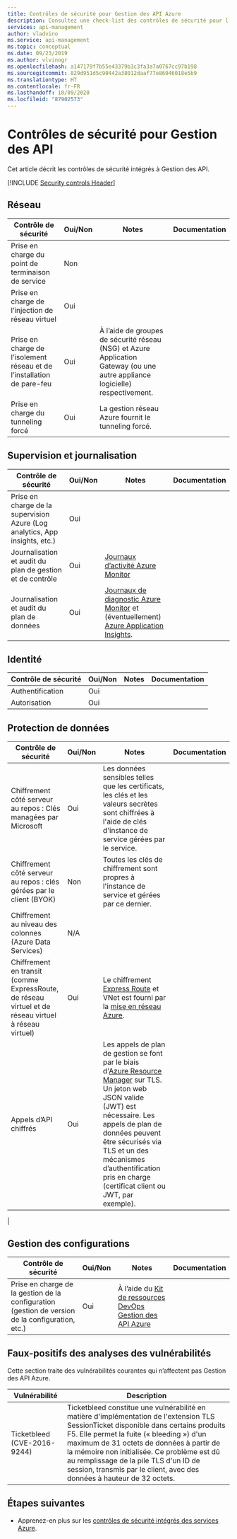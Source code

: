```yaml
---
title: Contrôles de sécurité pour Gestion des API Azure
description: Consultez une check-list des contrôles de sécurité pour l’évaluation de Gestion des API. Cela inclut les contrôles de protection du réseau, de l’identité et des données.
services: api-management
author: vladvino
ms.service: api-management
ms.topic: conceptual
ms.date: 09/23/2019
ms.author: vlvinogr
ms.openlocfilehash: a147179f7b55e43379b3c3fa3a7a0767cc97b198
ms.sourcegitcommit: 829d951d5c90442a38012daaf77e86046018e5b9
ms.translationtype: HT
ms.contentlocale: fr-FR
ms.lasthandoff: 10/09/2020
ms.locfileid: "87902573"
---
```

# <a name="security-controls-for-api-management"></a>Contrôles de sécurité pour Gestion des API

Cet article décrit les contrôles de sécurité intégrés à Gestion des API.

[!INCLUDE [Security controls Header](../../includes/security-controls-header.md)]

## <a name="network"></a>Réseau

| Contrôle de sécurité | Oui/Non | Notes | Documentation |
|---|---|--|--|
| Prise en charge du point de terminaison de service| Non | |  |
| Prise en charge de l’injection de réseau virtuel| Oui | |  |
| Prise en charge de l’isolement réseau et de l’installation de pare-feu| Oui | À l’aide de groupes de sécurité réseau (NSG) et Azure Application Gateway (ou une autre appliance logicielle) respectivement. |  |
| Prise en charge du tunneling forcé| Oui | La gestion réseau Azure fournit le tunneling forcé. |  |

## <a name="monitoring--logging"></a>Supervision et journalisation

| Contrôle de sécurité | Oui/Non | Notes| Documentation |
|---|---|--|--|
| Prise en charge de la supervision Azure (Log analytics, App insights, etc.)| Oui | | |
| Journalisation et audit du plan de gestion et de contrôle| Oui | [Journaux d’activité Azure Monitor](../azure-monitor/platform/platform-logs-overview.md) | |
| Journalisation et audit du plan de données| Oui | [Journaux de diagnostic Azure Monitor](../azure-monitor/platform/platform-logs-overview.md) et (éventuellement) [Azure Application Insights](../azure-monitor/app/app-insights-overview.md).  | |


## <a name="identity"></a>Identité

| Contrôle de sécurité | Oui/Non | Notes| Documentation |
|---|---|--|--|
| Authentification| Oui | |  |
| Autorisation| Oui | |  |

## <a name="data-protection"></a>Protection de données

| Contrôle de sécurité | Oui/Non | Notes | Documentation |
|---|---|--|--|
| Chiffrement côté serveur au repos : Clés managées par Microsoft | Oui | Les données sensibles telles que les certificats, les clés et les valeurs secrètes sont chiffrées à l'aide de clés d'instance de service gérées par le service. |  |
| Chiffrement côté serveur au repos : clés gérées par le client (BYOK) | Non | Toutes les clés de chiffrement sont propres à l'instance de service et gérées par ce dernier. |  |
| Chiffrement au niveau des colonnes (Azure Data Services)| N/A | |  |
| Chiffrement en transit (comme ExpressRoute, de réseau virtuel et de réseau virtuel à réseau virtuel)| Oui | Le chiffrement [Express Route](../expressroute/index.yml) et VNet est fourni par la [mise en réseau Azure](../virtual-network/index.yml). |  |
| Appels d’API chiffrés| Oui | Les appels de plan de gestion se font par le biais d'[Azure Resource Manager](../azure-resource-manager/index.yml) sur TLS. Un jeton web JSON valide (JWT) est nécessaire.  Les appels de plan de données peuvent être sécurisés via TLS et un des mécanismes d’authentification pris en charge (certificat client ou JWT, par exemple). |   |
 |

## <a name="configuration-management"></a>Gestion des configurations

| Contrôle de sécurité | Oui/Non | Notes| Documentation |
|---|---|--|--|
| Prise en charge de la gestion de la configuration (gestion de version de la configuration, etc.)| Oui | À l’aide du [Kit de ressources DevOps Gestion des API Azure](https://aka.ms/apimdevops) |  |

## <a name="vulnerability-scans-false-positives"></a>Faux-positifs des analyses des vulnérabilités

Cette section traite des vulnérabilités courantes qui n’affectent pas Gestion des API Azure.

| Vulnérabilité               | Description                                                                                                                                                                                                                                                                                                               |
|-----------------------------|---------------------------------------------------------------------------------------------------------------------------------------------------------------------------------------------------------------------------------------------------------------------------------------------------------------------------|
| Ticketbleed (CVE-2016-9244) | Ticketbleed constitue une vulnérabilité en matière d'implémentation de l'extension TLS SessionTicket disponible dans certains produits F5. Elle permet la fuite (« bleeding ») d'un maximum de 31 octets de données à partir de la mémoire non initialisée. Ce problème est dû au remplissage de la pile TLS d'un ID de session, transmis par le client, avec des données à hauteur de 32 octets. |

## <a name="next-steps"></a>Étapes suivantes

- Apprenez-en plus sur les [contrôles de sécurité intégrés des services Azure](../security/fundamentals/security-controls.md).